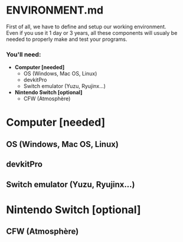 # ENVIRONMENT.md

First of all, we have to define and setup our working environment.<br>
Even if you use it 1 day or 3 years, all these components will usualy be needed to properly make and test your programs.<br>

### You'll need:

- **Computer [needed]**
  - OS (Windows, Mac OS, Linux)
  - devkitPro
  - Switch emulator (Yuzu, Ryujinx...)
- **Nintendo Switch [optional]**
  - CFW (Atmosphère)

# Computer [needed]

## OS (Windows, Mac OS, Linux)

## devkitPro

## Switch emulator (Yuzu, Ryujinx...)

# Nintendo Switch [optional]

## CFW (Atmosphère)
